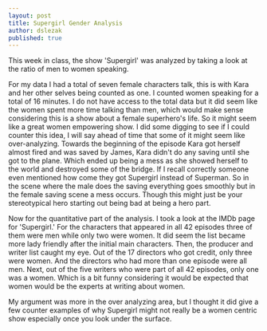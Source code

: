 ```yaml
---
layout: post
title: Supergirl Gender Analysis
author: dslezak
published: true
---
```


This week in class, the show 'Supergirl' was analyzed by taking a look at the ratio of men to women speaking.

  For my data I had a total of seven female characters talk, this is with Kara and her other selves being counted as one. I counted women speaking for a total of 16 minutes. I do not have access to the total data but it did seem like the women spent more time talking than men, which would make sense considering this is a show about a female superhero's life. So it might seem like a great women empowering show. I did some digging to see if I could counter this idea, I will say ahead of time that some of it might seem like over-analyzing. Towards the beginning of the episode Kara got herself almost fired and was saved by James, Kara didn't do any saving until she got to the plane. Which ended up being a mess as she showed herself to the world and destroyed some of the bridge. If I recall correctly someone even mentioned how come they got Supergirl instead of Superman. So in the scene where the male does the saving everything goes smoothly but in the female saving scene a mess occurs. Though this might just be your stereotypical hero starting out being bad at being a hero part.
  
  Now for the quantitative part of the analysis. I took a look at the IMDb page for 'Supergirl.' For the characters that appeared in all 42 episodes three of them were men while only two were women. It did seem the list became more lady friendly after the initial main characters. Then, the producer and writer list caught my eye. Out of the 17 directors who got credit, only three were women. And the directors who had more than one episode were all men. Next, out of the five writers who were part of all 42 episodes, only one was a women. Which is a bit funny considering it would be expected that women would be the experts at writing about women. 
  
  My argument was more in the over analyzing area, but I thought it did give a few counter examples of why Supergirl might not really be a women centric show especially once you look under the surface.
